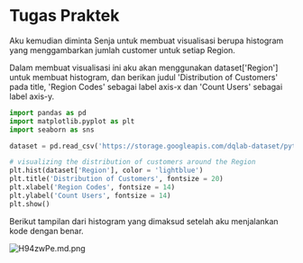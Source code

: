 # Tugas Praktek

Aku kemudian diminta Senja untuk membuat visualisasi berupa histogram yang menggambarkan jumlah customer untuk setiap Region.

Dalam membuat visualisasi ini aku akan menggunakan dataset['Region'] untuk membuat histogram, dan berikan judul 'Distribution of Customers' pada title, 'Region Codes' sebagai label axis-x dan 'Count Users' sebagai label axis-y.

```python
import pandas as pd
import matplotlib.pyplot as plt
import seaborn as sns

dataset = pd.read_csv('https://storage.googleapis.com/dqlab-dataset/pythonTutorial/online_raw.csv')

# visualizing the distribution of customers around the Region
plt.hist(dataset['Region'], color = 'lightblue')
plt.title('Distribution of Customers', fontsize = 20)
plt.xlabel('Region Codes', fontsize = 14)
plt.ylabel('Count Users', fontsize = 14)
plt.show()
```

Berikut tampilan dari histogram yang dimaksud setelah aku menjalankan kode dengan benar.

![H94zwPe.md.png](https://iili.io/H94zwPe.md.png)
